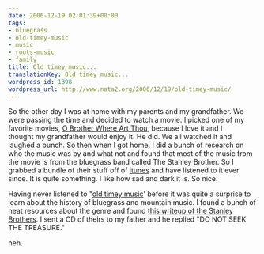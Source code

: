 ```yaml
---
date: 2006-12-19 02:01:39+00:00
tags:
- bluegrass
- old-timey-music
- music
- roots-music
- family
title: Old timey music...
translationKey: Old timey music...
wordpress_id: 1398
wordpress_url: http://www.nata2.org/2006/12/19/old-timey-music/
---
```


<p>So the other day I was at home with my parents and my grandfather. We were passing the time and decided to watch a movie. I picked one of my favorite movies, <a href="http://imdb.com/title/tt0190590/">O Brother Where Art Thou</a>, because I love it and I thought&nbsp;my grandfather would enjoy it. He did. We all watched it and laughed a bunch. So then when I got home, I did a bunch of research on who the music was by and what not and found that most of the music from the movie is from the bluegrass band called The Stanley Brother. So I grabbed a bundle of their stuff off of <a href="http://phobos.apple.com/WebObjects/MZStore.woa/wa/viewAlbum?id=863533&amp;s=143441">itunes</a> and have listened to it ever since. It is quite something. I like how sad and dark it is. So nice.</p> <p>Having never listened to "<a href="http://www.slipcue.com/music/country/countrystyles/bluegrass/old_timey.html">old timey music</a>' before it was quite a surprise to learn about the history of bluegrass and mountain music. I found a bunch of neat resources about the genre and found <a href="http://www.slipcue.com/music/country/countryartists/stanleybrothers.html">this writeup of the Stanley Brothers</a>. I sent a CD of theirs to my father and he replied "DO NOT SEEK THE TREASURE."</p> <p>heh.</p>